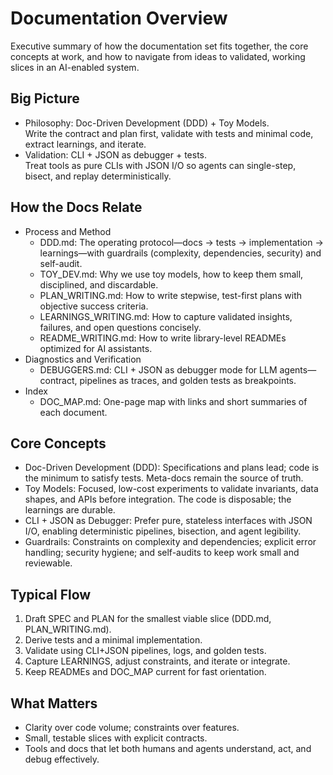 # Documentation Overview

Executive summary of how the documentation set fits together, the core concepts at work, and how to navigate from ideas to validated, working slices in an AI-enabled system.

## Big Picture

- Philosophy: Doc-Driven Development (DDD) + Toy Models.  
  Write the contract and plan first, validate with tests and minimal code, extract learnings, and iterate.
- Validation: CLI + JSON as debugger + tests.  
  Treat tools as pure CLIs with JSON I/O so agents can single-step, bisect, and replay deterministically.

## How the Docs Relate

- Process and Method
  - DDD.md: The operating protocol—docs → tests → implementation → learnings—with guardrails (complexity, dependencies, security) and self-audit.
  - TOY_DEV.md: Why we use toy models, how to keep them small, disciplined, and discardable.
  - PLAN_WRITING.md: How to write stepwise, test-first plans with objective success criteria.
  - LEARNINGS_WRITING.md: How to capture validated insights, failures, and open questions concisely.
  - README_WRITING.md: How to write library-level READMEs optimized for AI assistants.
- Diagnostics and Verification
  - DEBUGGERS.md: CLI + JSON as debugger mode for LLM agents—contract, pipelines as traces, and golden tests as breakpoints.
- Index
  - DOC_MAP.md: One-page map with links and short summaries of each document.

## Core Concepts

- Doc-Driven Development (DDD): Specifications and plans lead; code is the minimum to satisfy tests. Meta-docs remain the source of truth.
- Toy Models: Focused, low-cost experiments to validate invariants, data shapes, and APIs before integration. The code is disposable; the learnings are durable.
- CLI + JSON as Debugger: Prefer pure, stateless interfaces with JSON I/O, enabling deterministic pipelines, bisection, and agent legibility.
- Guardrails: Constraints on complexity and dependencies; explicit error handling; security hygiene; and self-audits to keep work small and reviewable.

## Typical Flow

1) Draft SPEC and PLAN for the smallest viable slice (DDD.md, PLAN_WRITING.md).  
2) Derive tests and a minimal implementation.  
3) Validate using CLI+JSON pipelines, logs, and golden tests.  
4) Capture LEARNINGS, adjust constraints, and iterate or integrate.  
5) Keep READMEs and DOC_MAP current for fast orientation.

## What Matters

- Clarity over code volume; constraints over features.  
- Small, testable slices with explicit contracts.  
- Tools and docs that let both humans and agents understand, act, and debug effectively.
